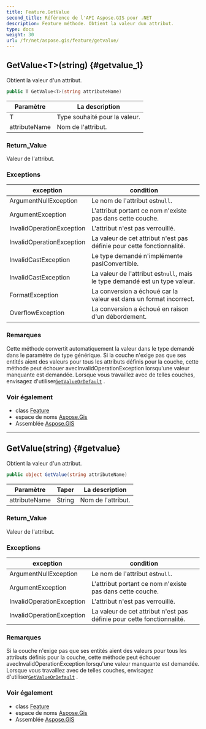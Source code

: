 ```yaml
---
title: Feature.GetValue
second_title: Référence de l'API Aspose.GIS pour .NET
description: Feature méthode. Obtient la valeur dun attribut.
type: docs
weight: 30
url: /fr/net/aspose.gis/feature/getvalue/
---
```

## GetValue&lt;T&gt;(string) {#getvalue_1}

Obtient la valeur d'un attribut.

```csharp
public T GetValue<T>(string attributeName)
```

| Paramètre | La description |
| --- | --- |
| T | Type souhaité pour la valeur. |
| attributeName | Nom de l'attribut. |

### Return_Value

Valeur de l'attribut.

### Exceptions

| exception | condition |
| --- | --- |
| ArgumentNullException | Le nom de l'attribut est`null`. |
| ArgumentException | L'attribut portant ce nom n'existe pas dans cette couche. |
| InvalidOperationException | L'attribut n'est pas verrouillé. |
| InvalidOperationException | La valeur de cet attribut n'est pas définie pour cette fonctionnalité. |
| InvalidCastException | Le type demandé n'implémente pasIConvertible. |
| InvalidCastException | La valeur de l'attribut est`null`, mais le type demandé est un type valeur. |
| FormatException | La conversion a échoué car la valeur est dans un format incorrect. |
| OverflowException | La conversion a échoué en raison d'un débordement. |

### Remarques

Cette méthode convertit automatiquement la valeur dans le type demandé dans le paramètre de type générique.  Si la couche n'exige pas que ses entités aient des valeurs pour tous les attributs définis pour la couche, cette méthode peut échouer avecInvalidOperationException lorsqu'une valeur manquante est demandée. Lorsque vous travaillez avec de telles couches, envisagez d'utiliser[`GetValueOrDefault`](../getvalueordefault/) .

### Voir également

* class [Feature](../)
* espace de noms [Aspose.Gis](../../feature/)
* Assemblée [Aspose.GIS](../../../)

---

## GetValue(string) {#getvalue}

Obtient la valeur d'un attribut.

```csharp
public object GetValue(string attributeName)
```

| Paramètre | Taper | La description |
| --- | --- | --- |
| attributeName | String | Nom de l'attribut. |

### Return_Value

Valeur de l'attribut.

### Exceptions

| exception | condition |
| --- | --- |
| ArgumentNullException | Le nom de l'attribut est`null`. |
| ArgumentException | L'attribut portant ce nom n'existe pas dans cette couche. |
| InvalidOperationException | L'attribut n'est pas verrouillé. |
| InvalidOperationException | La valeur de cet attribut n'est pas définie pour cette fonctionnalité. |

### Remarques

Si la couche n'exige pas que ses entités aient des valeurs pour tous les attributs définis pour la couche, cette méthode peut échouer avecInvalidOperationException lorsqu'une valeur manquante est demandée. Lorsque vous travaillez avec de telles couches, envisagez d'utiliser[`GetValueOrDefault`](../getvalueordefault/) .

### Voir également

* class [Feature](../)
* espace de noms [Aspose.Gis](../../feature/)
* Assemblée [Aspose.GIS](../../../)


